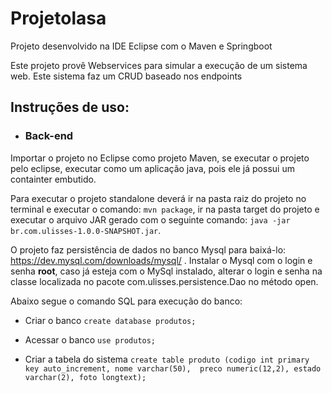 # Projetolasa


Projeto desenvolvido na IDE Eclipse com o Maven e Springboot

Este projeto provê Webservices para simular a execução de um sistema web. Este sistema faz um CRUD baseado nos endpoints

## Instruções de uso:

- ### Back-end

Importar o projeto no Eclipse como projeto Maven, se executar o projeto pelo eclipse, executar como um aplicação java, pois ele já possui um containter embutido.

Para executar o projeto standalone deverá ir na pasta raiz do projeto no terminal e executar o comando: `mvn package`, ir na pasta target do projeto e executar o arquivo JAR gerado com o seguinte comando: `java -jar br.com.ulisses-1.0.0-SNAPSHOT.jar`.

O projeto faz persistência de dados no banco Mysql para baixá-lo: https://dev.mysql.com/downloads/mysql/ .
Instalar o Mysql com o login e senha **root**, caso já esteja com o MySql instalado, alterar o login e senha na classe localizada no pacote com.ulisses.persistence.Dao no método open.

Abaixo segue o comando SQL para execução do banco:

- Criar o banco
`create database produtos;`

- Acessar o banco
`use produtos;`

- Criar a tabela do sistema
`create table produto (codigo int primary key auto_increment,
                       nome varchar(50), 
                       preco numeric(12,2),
                       estado varchar(2),
                       foto longtext);`
                       

